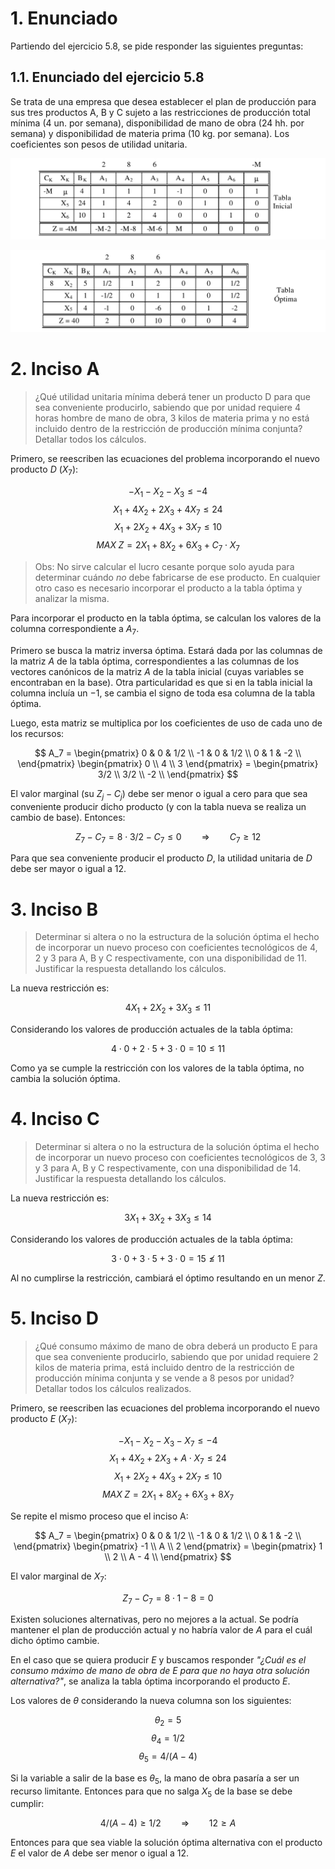 # 1. Enunciado

Partiendo del ejercicio 5.8, se pide responder las siguientes preguntas:

## 1.1. Enunciado del ejercicio 5.8

Se trata de una empresa que desea establecer el plan de producción para sus tres
productos A, B y C sujeto a las restricciones de producción total mínima (4 un. por
semana), disponibilidad de mano de obra (24 hh. por semana) y disponibilidad de
materia prima (10 kg. por semana). Los coeficientes son pesos de utilidad unitaria.

![](6.1-tabla-1.png)

![](6.1-tabla-2.png)


# 2. Inciso A

> ¿Qué utilidad unitaria mínima deberá tener un producto D para que sea
conveniente producirlo, sabiendo que por unidad requiere 4 horas hombre de
mano de obra, 3 kilos de materia prima y no está incluido dentro de la
restricción de producción mínima conjunta? Detallar todos los cálculos.

Primero, se reescriben las ecuaciones del problema incorporando el nuevo producto $D$ ($X_7$):

$$-X_1 - X_2 - X_3 \le -4$$
$$X_1 + 4 X_2 + 2 X_3 + 4 X_7 \le 24$$
$$X_1 + 2 X_2 + 4 X_3 + 3 X_7 \le 10$$
$$MAX \; Z = 2 X_1 + 8 X_2 + 6 X_3 + C_7 \cdot X_7$$

> Obs: No sirve calcular el lucro cesante porque solo ayuda para determinar cuándo _no_ debe fabricarse de ese producto. En cualquier otro caso es necesario incorporar el producto a la tabla óptima y analizar la misma.

Para incorporar el producto en la tabla óptima, se calculan los valores de la columna correspondiente a $A_7$. 

Primero se busca la matriz inversa óptima. Estará dada por las columnas de la matriz $A$ de la tabla óptima, correspondientes a las columnas de los vectores canónicos de la matriz $A$ de la tabla inicial (cuyas variables se encontraban en la base). Otra particularidad es que si en la tabla inicial la columna incluía un $-1$, se cambia el signo de toda esa columna de la tabla óptima.

Luego, esta matriz se multiplica por los coeficientes de uso de cada uno de los recursos:

$$
A_7 = 
\begin{pmatrix}
0 & 0 & 1/2 \\
-1 & 0 & 1/2 \\
0 & 1 & -2 \\
\end{pmatrix}
\begin{pmatrix}
0 \\ 4 \\ 3
\end{pmatrix} =
\begin{pmatrix}
3/2 \\ 3/2 \\ -2 \\ 
\end{pmatrix}
$$

El valor marginal (su $Z_j - C_j$) debe ser menor o igual a cero para que sea conveniente producir dicho producto (y con la tabla nueva se realiza un cambio de base). Entonces:

$$
Z_7 - C_7 = 8 \cdot 3/2 - C_7 \le 0 \qquad \Rightarrow \qquad C_7 \ge 12
$$

Para que sea conveniente producir el producto $D$, la utilidad unitaria de $D$ debe ser mayor o igual a 12.


# 3. Inciso B

> Determinar si altera o no la estructura de la solución óptima el hecho de
incorporar un nuevo proceso con coeficientes tecnológicos de 4, 2 y 3 para
A, B y C respectivamente, con una disponibilidad de 11. Justificar la
respuesta detallando los cálculos.

La nueva restricción es:

$$4 X_1 + 2 X_2 + 3 X_3 \le 11$$

Considerando los valores de producción actuales de la tabla óptima:

$$4 \cdot 0 + 2 \cdot 5 + 3 \cdot 0 = 10 \le 11$$

Como ya se cumple la restricción con los valores de la tabla óptima, no cambia la solución óptima.

# 4. Inciso C

> Determinar si altera o no la estructura de la solución óptima el hecho de
incorporar un nuevo proceso con coeficientes tecnológicos de 3, 3 y 3 para
A, B y C respectivamente, con una disponibilidad de 14. Justificar la
respuesta detallando los cálculos.

La nueva restricción es:

$$3 X_1 + 3 X_2 + 3 X_3 \le 14$$

Considerando los valores de producción actuales de la tabla óptima:

$$3 \cdot 0 + 3 \cdot 5 + 3 \cdot 0 = 15 \not\le 11$$

Al no cumplirse la restricción, cambiará el óptimo resultando en un menor $Z$.

# 5. Inciso D

> ¿Qué consumo máximo de mano de obra deberá un producto E para que sea
conveniente producirlo, sabiendo que por unidad requiere 2 kilos de materia
prima, está incluido dentro de la restricción de producción mínima conjunta
y se vende a 8 pesos por unidad? Detallar todos los cálculos realizados.

Primero, se reescriben las ecuaciones del problema incorporando el nuevo producto $E$ ($X_7$):

$$-X_1 - X_2 - X_3 - X_7 \le -4$$
$$X_1 + 4 X_2 + 2 X_3 + A \cdot X_7 \le 24$$
$$X_1 + 2 X_2 + 4 X_3 + 2 X_7 \le 10$$
$$MAX \; Z = 2 X_1 + 8 X_2 + 6 X_3 + 8 X_7$$

Se repite el mismo proceso que el inciso A:

$$
A_7 = 
\begin{pmatrix}
0 & 0 & 1/2 \\
-1 & 0 & 1/2 \\
0 & 1 & -2 \\
\end{pmatrix}
\begin{pmatrix}
-1 \\ A \\ 2
\end{pmatrix} =
\begin{pmatrix}
1 \\ 2 \\ A - 4 \\ 
\end{pmatrix}
$$

El valor marginal de $X_7$:

$$Z_7 - C_7 = 8 \cdot 1 - 8 = 0$$

Existen soluciones alternativas, pero no mejores a la actual. Se podría mantener el plan de producción actual y no habría valor de $A$ para el cuál dicho óptimo cambie.

En el caso que se quiera producir $E$ y buscamos responder _"¿Cuál es el consumo máximo de mano de obra de E para que no haya otra solución alternativa?"_, se analiza la tabla óptima incorporando el producto $E$.

Los valores de $\theta$ considerando la nueva columna son los siguientes:

$$\theta_2 = 5$$
$$\theta_4 = 1/2$$
$$\theta_5 = 4/(A - 4)$$

Si la variable a salir de la base es $\theta_5$, la mano de obra pasaría a ser un recurso limitante. Entonces para que no salga $X_5$ de la base se debe cumplir:

$$4/(A - 4) \ge 1/2 \qquad \Rightarrow \qquad 12 \ge A$$

Entonces para que sea viable la solución óptima alternativa con el producto $E$ el valor de $A$ debe ser menor o igual a 12.